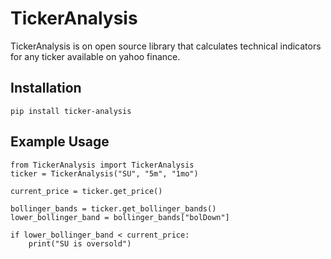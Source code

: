 # TickerAnalysis
TickerAnalysis is on open source library that calculates technical indicators for any ticker available on yahoo finance.

## Installation
    pip install ticker-analysis
    
## Example Usage
    from TickerAnalysis import TickerAnalysis
    ticker = TickerAnalysis("SU", "5m", "1mo")

    current_price = ticker.get_price()

    bollinger_bands = ticker.get_bollinger_bands()
    lower_bollinger_band = bollinger_bands["bolDown"]

    if lower_bollinger_band < current_price:
        print("SU is oversold")

